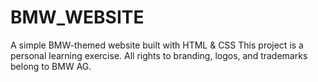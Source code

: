 # BMW_WEBSITE
A simple BMW-themed website built with HTML &amp; CSS
This project is a personal learning exercise. All rights to branding, logos, and trademarks belong to BMW AG.
